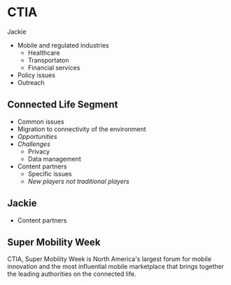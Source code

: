 # CTIA ##

Jackie

- Mobile and regulated industries
	- Healthcare
	- Transportaton
	- Financial services
- Policy issues
- Outreach 

## Connected Life Segment ##

- Common issues
- Migration to connectivity of the environment
- _Opportunities_
- _Challenges_
	- Privacy
	- Data management
- Content partners
	- Specific issues
	- _New players not traditional players_

## Jackie ##

- Content partners



## Super Mobility Week ##

CTIA, Super Mobility Week is North America's largest forum for mobile innovation and the most influential mobile marketplace that brings together the leading authorities on the connected life.
